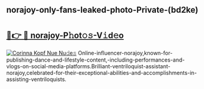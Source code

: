 ## norajoy-only-fans​-leaked-photo​-Private-(bd2ke)


# <h2><a href="https://mediaupload.pro?title=norajoy&ref=git">🔗👉 🔴 norajoy-P𝚑ot𝚘𝚜-V𝚒d𝚎o</a></h2>

[![Corinna Kopf Nue Nu𝚍e𝚜](https://i.imgur.com/0qMVB7G.gif)](https://mediaupload.pro?title=norajoy&ref=git)
Online-influencer-norajoy,known-for-publishing-dance-and-lifestyle-content,-including-performances-and-vlogs-on-social-media-platforms.Brilliant-ventriloquist-assistant-norajoy,celebrated-for-their-exceptional-abilities-and-accomplishments-in-assisting-ventriloquists.  